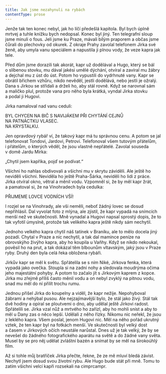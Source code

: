```yaml
---
title: Jak jsme nezahynuli na rybách
contentType: prose
---
```


<section>

Jenže tak ten konec nebyl, jak ho líčí předešlá kapitola. Byl bych úplně mrtvej a tuhle knížku bych nedopsal. Konec byl jiný. Ten telegrafní sloup jsme minuli o fous. Jeli jsme ku Praze, mávali bílým praporem a občas jsme čůrali do plechovky od okurek. Z okraje Prahy zavolal telefonem Jirka své ženě, aby umyla vanu speciálem a napustila ji plnou vody, že veze kapra jak tele.

Před dům jsme dorazili tak akorát, kapr už dodělával a Hugo, který se bál o slíbenou stovku, mu dával jakési umělé dýchání, otvíral a zavíral mu žábry a dejchal mu z úst do úst. Potom ho vypustili do vydrhnuté vany. Kapr se obrátil břichem vzhůru, nikdo nevěděl, jestli dodělává, nebo jestli je ožralý. Dana s Jirkou se střídali a drželi ho, aby stál rovně. Když se narovnal sám a maličko plul, protože vana pro něho byla krátká, vyndal Jirka stovku a podal ji Hugovi.

Jirka namaloval nad vanu ceduli:

</section>

<section>

BYL CHYCEN NA BIČ S NAVIJÁKEM PŘI CHYTÁNÍ CEJNŮ  
NA PATNÁCTKU VLASEC.  
NA KRYSTALKU.

</section>

<section>

Jen opravdový rybář ví, že takový kapr má tu správnou cenu. A potom se jal telefonovat Tondovi, Jardovi, Petrovi. Telefonoval všem tutovým přátelům, i přátelům, o kterých věděl, že jsou vlastně nepřátelé. Zavolal souseda v domě Jardu Mirka:

„Chytil jsem kapříka, pojď se podívat.“

Všichni ho nahlas obdivovali a všichni mu v skrytu záviděli. Ale ještě ho neviděli všichni. Neviděla ho ještě Praha-Šárka, neviděli ho lidi z práce. Jirka otvíral okno, větral a měnil vodu. Vzpomněl si, že by měl kapr žrát, a pamatoval si, že na Vinohradech byla cedulka:

</section>

<section>

PŘIJMEME LOVCE VODNÍCH VŠÍ!

</section>

<section>

I rozjel se na Vinohrady, ale vši neměli, neboť žádný lovec se dosud nepřihlásil. Dal vyvolat foto z mlýna, ale zjistil, že kapr vypadá na snímcích menší než ve skutečnosti. Mně vynadal a Hugovi napsal sprostý dopis, že to tak vyfotil úmyslně, protože tak velikého kapra ještě nikdy sám nechytil.

Jednoho velkého kapra chytil náš tatínek v Braníku, ale to mělo docela jiný pozadí. Chytal v Praze a nic nechytil, a tak dal mamince peníze na obrovskýho živýho kapra, aby ho koupila u Vaňhy. Když se nikdo nekoukal, pověsil ho na prut, a tak dokázal těm blbounům vltavským, jaký jsou v Praze ryby. Druhý den byla celá řeka obložena rybáři.

Jirkův kapr se měl k světu. Spřátelila se s ním Niké, Jirkova fenka, která vypadá jako ovečka. Stoupla si na zadní nohy a sledovala moudrýma očima jeho majestátní pohyby. A potom to začalo jít s Jirkovým kaprem z kopce. Jirka mu zřejmě příliš často měnil vodu a on nebyl zvyklý na pitnou vodu, snad mu měl do ní přilít trochu rumu.

Jednou přišel Jirka do koupelny a viděl, že kapr nežije. Nepohyboval žábrami a nehýbal pusou. Ale nejzajímavější bylo, že stál jako živý. Stál tak dvě hodiny a opíral se ploutvemi o dno, aby udělal ještě Jirkovi radost. Spřátelili se. Jirka vzal nůž a mrtvého ho zařízl, aby ho mohli sníst a aby to měl u Dany zas o něco lepší. Udělali z něho řízky. Nikomu nic neřekl, že jsou z leklého kapra. Všem poslal, jenom Hugovi nic. Měl na něho pořád ukrutný vztek, že ten kapr byl na fotkách menší. Ve skutečnosti byl velký dost a časem v Jirkových očích neustále narůstal. Dnes už je tak velký, že by se nevešel do žádného fotografického aparátu na světě a do žádné vany světa. Musel by se pro něj udělat zvláštní bazén a snímat by se měl na širokoúhlý film.

Až si tohle můj bratříček Jirka přečte, řekne, že ze mě mluví bledá závist. Nechytl jsem dosud svou životní rybu. Ale Hugo bude stát při mně. Tomu to zatím všichni velcí kapři rozsekali na cimprcampr.

</section>
